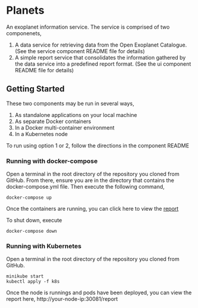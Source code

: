 # Planets

An exoplanet information service. The service is comprised of two componenets,

1. A data service for retrieving data from the Open Exoplanet Catalogue. (See the service component README file for details)
2. A simple report service that consolidates the information gathered by the data service into a predefined report format. (See the ui component README file for details) 

## Getting Started

These two components may be run in several ways,
1. As standalone applications on your local machine
2. As separate Docker containers
3. In a Docker multi-container environment
4. In a Kubernetes node
 
To run using option 1 or 2, follow the directions in the component README

### Running with docker-compose

Open a terminal in the root directory of the repository you cloned from GitHub. From there, ensure you are in the directory that contains the docker-compose.yml file. Then execute the following command,

```
docker-compose up
```

Once the containers are running, you can click here to view the [report](http://localhost:8081/report) 

To shut down, execute 

```
docker-compose down
```

### Running with Kubernetes

Open a terminal in the root directory of the repository you cloned from GitHub. 

```
minikube start
kubectl apply -f k8s
```

Once the node is runnings and pods have been deployed, you can view the report here,
http://your-node-ip:30081/report 

